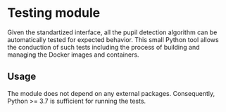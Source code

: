 # Testing module
Given the standartized interface, all the pupil detection algorithm can be automatically tested for expected behavior. This small Python tool allows the conduction of such tests including the process of building and managing the Docker images and containers.

## Usage
The module does not depend on any external packages. Consequently, Python >= 3.7 is sufficient for running the tests.